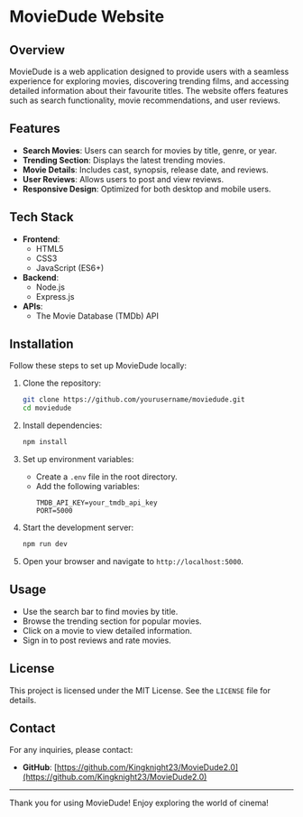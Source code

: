 # MovieDude Website

## Overview
MovieDude is a web application designed to provide users with a seamless experience for exploring movies, discovering trending films, and accessing detailed information about their favourite titles. The website offers features such as search functionality, movie recommendations, and user reviews.

## Features
- **Search Movies**: Users can search for movies by title, genre, or year.
- **Trending Section**: Displays the latest trending movies.
- **Movie Details**: Includes cast, synopsis, release date, and reviews.
- **User Reviews**: Allows users to post and view reviews.
- **Responsive Design**: Optimized for both desktop and mobile users.

## Tech Stack
- **Frontend**:
  - HTML5
  - CSS3
  - JavaScript (ES6+)
- **Backend**:
  - Node.js
  - Express.js
- **APIs**:
  - The Movie Database (TMDb) API

## Installation
Follow these steps to set up MovieDude locally:

1. Clone the repository:
   ```bash
   git clone https://github.com/yourusername/moviedude.git
   cd moviedude
   ```

2. Install dependencies:
   ```bash
   npm install
   ```

3. Set up environment variables:
   - Create a `.env` file in the root directory.
   - Add the following variables:
     ```env
     TMDB_API_KEY=your_tmdb_api_key
     PORT=5000
     ```

4. Start the development server:
   ```bash
   npm run dev
   ```

5. Open your browser and navigate to `http://localhost:5000`.

## Usage
- Use the search bar to find movies by title.
- Browse the trending section for popular movies.
- Click on a movie to view detailed information.
- Sign in to post reviews and rate movies.


## License
This project is licensed under the MIT License. See the `LICENSE` file for details.

## Contact
For any inquiries, please contact:
- **GitHub**: [https://github.com/Kingknight23/MovieDude2.0](https://github.com/Kingknight23/MovieDude2.0)

---

Thank you for using MovieDude! Enjoy exploring the world of cinema!

